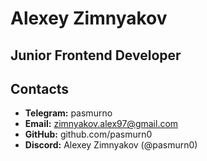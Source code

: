 # Alexey Zimnyakov
## Junior Frontend Developer

## Contacts
* **Telegram:** pasmurno
* **Email:** zimnyakov.alex97@gmail.com
* **GitHub:** github.com/pasmurn0
* **Discord:** Alexey Zimnyakov (@pasmurn0)